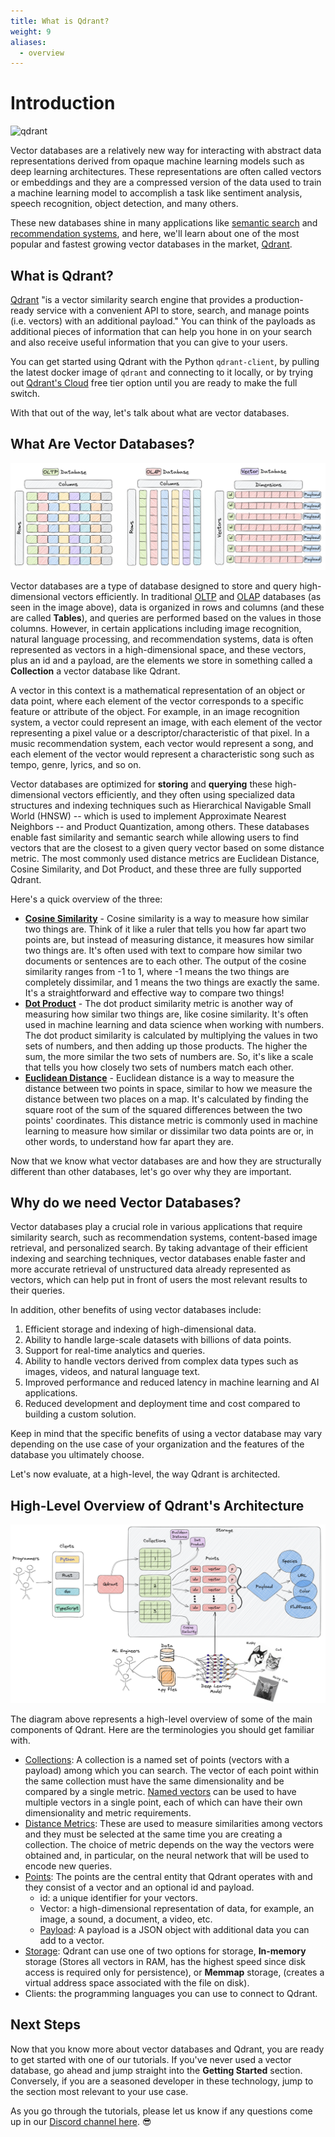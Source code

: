 ```yaml
---
title: What is Qdrant?
weight: 9
aliases:
  - overview
---
```


# Introduction

![qdrant](https://qdrant.tech/images/logo_with_text.png)

Vector databases are a relatively new way for interacting with abstract data representations 
derived from opaque machine learning models such as deep learning architectures. These 
representations are often called vectors or embeddings and they are a compressed version of 
the data used to train a machine learning model to accomplish a task like sentiment analysis, 
speech recognition, object detection, and many others.

These new databases shine in many applications like [semantic search](https://en.wikipedia.org/wiki/Semantic_search) 
and [recommendation systems](https://en.wikipedia.org/wiki/Recommender_system), and here, we'll 
learn about one of the most popular and fastest growing vector databases in the market, [Qdrant](https://qdrant.tech).

## What is Qdrant?

[Qdrant](https://qdrant.tech) "is a vector similarity search engine that provides a production-ready 
service with a convenient API to store, search, and manage points (i.e. vectors) with an additional 
payload." You can think of the payloads as additional pieces of information that can help you 
hone in on your search and also receive useful information that you can give to your users.

You can get started using Qdrant with the Python `qdrant-client`, by pulling the latest docker 
image of `qdrant` and connecting to it locally, or by trying out [Qdrant's Cloud](https://cloud.qdrant.io/) 
free tier option until you are ready to make the full switch.

With that out of the way, let's talk about what are vector databases.

## What Are Vector Databases?

![dbs](https://raw.githubusercontent.com/ramonpzg/mlops-sydney-2023/main/images/databases.png)

Vector databases are a type of database designed to store and query high-dimensional vectors 
efficiently. In traditional [OLTP](https://www.ibm.com/topics/oltp) and [OLAP](https://www.ibm.com/topics/olap) 
databases (as seen in the image above), data is organized in rows and columns (and these are 
called **Tables**), and queries are performed based on the values in those columns. However, 
in certain applications including image recognition, natural language processing, and recommendation 
systems, data is often represented as vectors in a high-dimensional space, and these vectors, plus 
an id and a payload, are the elements we store in something called a **Collection** a vector 
database like Qdrant.

A vector in this context is a mathematical representation of an object or data point, where each 
element of the vector corresponds to a specific feature or attribute of the object. For example, 
in an image recognition system, a vector could represent an image, with each element of the vector 
representing a pixel value or a descriptor/characteristic of that pixel. In a music recommendation 
system, each vector would represent a song, and each element of the vector would represent a 
characteristic song such as tempo, genre, lyrics, and so on.

Vector databases are optimized for **storing** and **querying** these high-dimensional vectors 
efficiently, and they often using specialized data structures and indexing techniques such as 
Hierarchical Navigable Small World (HNSW) -- which is used to implement Approximate Nearest 
Neighbors -- and Product Quantization, among others. These databases enable fast similarity 
and semantic search while allowing users to find vectors that are the closest to a given query 
vector based on some distance metric. The most commonly used distance metrics are Euclidean 
Distance, Cosine Similarity, and Dot Product, and these three are fully supported Qdrant.

Here's a quick overview of the three:
- [**Cosine Similarity**](https://en.wikipedia.org/wiki/Cosine_similarity) - Cosine similarity 
is a way to measure how similar two things are. Think of it like a ruler that tells you how far 
apart two points are, but instead of measuring distance, it measures how similar two things 
are. It's often used with text to compare how similar two documents or sentences are to each 
other. The output of the cosine similarity ranges from -1 to 1, where -1 means the two things 
are completely dissimilar, and 1 means the two things are exactly the same. It's a straightforward 
and effective way to compare two things!
- [**Dot Product**](https://en.wikipedia.org/wiki/Dot_product) - The dot product similarity 
metric is another way of measuring how similar two things are, like cosine similarity. It's 
often used in machine learning and data science when working with numbers. The dot product 
similarity is calculated by multiplying the values in two sets of numbers, and then adding 
up those products. The higher the sum, the more similar the two sets of numbers are. So, it's 
like a scale that tells you how closely two sets of numbers match each other.
- [**Euclidean Distance**](https://en.wikipedia.org/wiki/Euclidean_distance) - Euclidean 
distance is a way to measure the distance between two points in space, similar to how we 
measure the distance between two places on a map. It's calculated by finding the square root 
of the sum of the squared differences between the two points' coordinates. This distance metric 
is commonly used in machine learning to measure how similar or dissimilar two data points are 
or, in other words, to understand how far apart they are.

Now that we know what vector databases are and how they are structurally different than other 
databases, let's go over why they are important.

## Why do we need Vector Databases?

Vector databases play a crucial role in various applications that require similarity search, such 
as recommendation systems, content-based image retrieval, and personalized search. By taking 
advantage of their efficient indexing and searching techniques, vector databases enable faster 
and more accurate retrieval of unstructured data already represented as vectors, which can 
help put in front of users the most relevant results to their queries.

In addition, other benefits of using vector databases include:
1. Efficient storage and indexing of high-dimensional data.
3. Ability to handle large-scale datasets with billions of data points.
4. Support for real-time analytics and queries.
5. Ability to handle vectors derived from complex data types such as images, videos, and natural language text.
6. Improved performance and reduced latency in machine learning and AI applications.
7. Reduced development and deployment time and cost compared to building a custom solution.

Keep in mind that the specific benefits of using a vector database may vary depending on the 
use case of your organization and the features of the database you ultimately choose.

Let's now evaluate, at a high-level, the way Qdrant is architected.

## High-Level Overview of Qdrant's Architecture

![qdrant](https://raw.githubusercontent.com/ramonpzg/mlops-sydney-2023/main/images/qdrant_overview_high_level.png)

The diagram above represents a high-level overview of some of the main components of Qdrant. Here 
are the terminologies you should get familiar with.

- [Collections](../concepts/collections/): A collection is a named set of points (vectors with a payload) among which you can search. The vector of each point within the same collection must have the same dimensionality and be compared by a single metric. [Named vectors](../concepts/collections/#collection-with-multiple-vectors) can be used to have multiple vectors in a single point, each of which can have their own dimensionality and metric requirements.
- [Distance Metrics](https://en.wikipedia.org/wiki/Metric_space): These are used to measure 
similarities among vectors and they must be selected at the same time you are creating a 
collection. The choice of metric depends on the way the vectors were obtained and, in particular, 
on the neural network that will be used to encode new queries.
- [Points](../concepts/points/): The points are the central entity that 
Qdrant operates with and they consist of a vector and an optional id and payload.
    - id: a unique identifier for your vectors.
    - Vector: a high-dimensional representation of data, for example, an image, a sound, a document, a video, etc.
    - [Payload](../concepts/payload/): A payload is a JSON object with additional data you can add to a vector.
- [Storage](../concepts/storage/): Qdrant can use one of two options for 
storage, **In-memory** storage (Stores all vectors in RAM, has the highest speed since disk 
access is required only for persistence), or **Memmap** storage, (creates a virtual address 
space associated with the file on disk).
- Clients: the programming languages you can use to connect to Qdrant.

## Next Steps

Now that you know more about vector databases and Qdrant, you are ready to get started with one 
of our tutorials. If you've never used a vector database, go ahead and jump straight into 
the **Getting Started** section. Conversely, if you are a seasoned developer in these 
technology, jump to the section most relevant to your use case.

As you go through the tutorials, please let us know if any questions come up in our 
[Discord channel here](https://qdrant.to/discord). 😎
